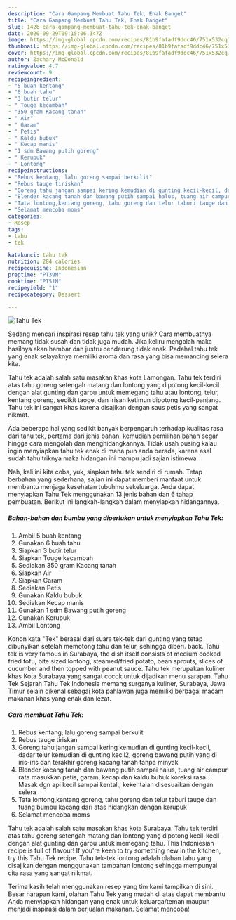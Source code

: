 ```yaml
---
description: "Cara Gampang Membuat Tahu Tek, Enak Banget"
title: "Cara Gampang Membuat Tahu Tek, Enak Banget"
slug: 1426-cara-gampang-membuat-tahu-tek-enak-banget
date: 2020-09-29T09:15:06.347Z
image: https://img-global.cpcdn.com/recipes/81b9fafadf9ddc46/751x532cq70/tahu-tek-foto-resep-utama.jpg
thumbnail: https://img-global.cpcdn.com/recipes/81b9fafadf9ddc46/751x532cq70/tahu-tek-foto-resep-utama.jpg
cover: https://img-global.cpcdn.com/recipes/81b9fafadf9ddc46/751x532cq70/tahu-tek-foto-resep-utama.jpg
author: Zachary McDonald
ratingvalue: 4.7
reviewcount: 9
recipeingredient:
- "5 buah kentang"
- "6 buah tahu"
- "3 butir telur"
- " Touge kecambah"
- "350 gram Kacang tanah"
- " Air"
- " Garam"
- " Petis"
- " Kaldu bubuk"
- " Kecap manis"
- "1 sdm Bawang putih goreng"
- " Kerupuk"
- " Lontong"
recipeinstructions:
- "Rebus kentang, lalu goreng sampai berkulit"
- "Rebus tauge tiriskan"
- "Goreng tahu jangan sampai kering kemudian di gunting kecil-kecil, dadar telur kemudian di gunting kecil2, goreng bawang putih yang di iris-iris dan terakhir goreng kacang tanah tanpa minyak"
- "Blender kacang tanah dan bawang putih sampai halus, tuang air campur rata masukkan petis, garam, kecap dan kaldu bubuk koreksi rasa.. Masak dgn api kecil sampai kental,, kekentalan disesuaikan dengan selera"
- "Tata lontong,kentang goreng, tahu goreng dan telur taburi tauge dan tuang bumbu kacang dari atas hidangkan dengan kerupuk"
- "Selamat mencoba moms"
categories:
- Resep
tags:
- tahu
- tek

katakunci: tahu tek 
nutrition: 284 calories
recipecuisine: Indonesian
preptime: "PT39M"
cooktime: "PT51M"
recipeyield: "1"
recipecategory: Dessert

---
```



![Tahu Tek](https://img-global.cpcdn.com/recipes/81b9fafadf9ddc46/751x532cq70/tahu-tek-foto-resep-utama.jpg)

Sedang mencari inspirasi resep tahu tek yang unik? Cara membuatnya memang tidak susah dan tidak juga mudah. Jika keliru mengolah maka hasilnya akan hambar dan justru cenderung tidak enak. Padahal tahu tek yang enak selayaknya memiliki aroma dan rasa yang bisa memancing selera kita.

Tahu tek adalah salah satu masakan khas kota Lamongan. Tahu tek terdiri atas tahu goreng setengah matang dan lontong yang dipotong kecil-kecil dengan alat gunting dan garpu untuk memegang tahu atau lontong, telur, kentang goreng, sedikit taoge, dan irisan ketimun dipotong kecil-panjang. Tahu tek ini sangat khas karena disajikan dengan saus petis yang sangat nikmat.

Ada beberapa hal yang sedikit banyak berpengaruh terhadap kualitas rasa dari tahu tek, pertama dari jenis bahan, kemudian pemilihan bahan segar hingga cara mengolah dan menghidangkannya. Tidak usah pusing kalau ingin menyiapkan tahu tek enak di mana pun anda berada, karena asal sudah tahu triknya maka hidangan ini mampu jadi sajian istimewa.


Nah, kali ini kita coba, yuk, siapkan tahu tek sendiri di rumah. Tetap berbahan yang sederhana, sajian ini dapat memberi manfaat untuk membantu menjaga kesehatan tubuhmu sekeluarga. Anda dapat menyiapkan Tahu Tek menggunakan 13 jenis bahan dan 6 tahap pembuatan. Berikut ini langkah-langkah dalam menyiapkan hidangannya.

<!--inarticleads1-->

##### Bahan-bahan dan bumbu yang diperlukan untuk menyiapkan Tahu Tek:

1. Ambil 5 buah kentang
1. Gunakan 6 buah tahu
1. Siapkan 3 butir telur
1. Siapkan  Touge kecambah
1. Sediakan 350 gram Kacang tanah
1. Siapkan  Air
1. Siapkan  Garam
1. Sediakan  Petis
1. Gunakan  Kaldu bubuk
1. Sediakan  Kecap manis
1. Gunakan 1 sdm Bawang putih goreng
1. Gunakan  Kerupuk
1. Ambil  Lontong


Konon kata &#34;Tek&#34; berasal dari suara tek-tek dari gunting yang tetap dibunyikan setelah memotong tahu dan telur, sehingga diberi. back. Tahu tek is very famous in Surabaya, the dish itself consists of medium cooked fried tofu, bite sized lontong, steamed/fried potato, bean sprouts, slices of cucumber and then topped with peanut sauce. Tahu tek merupakan kuliner khas Kota Surabaya yang sangat cocok untuk dijadikan menu sarapan. Tahu Tek Sejarah Tahu Tek Indonesia memang surganya kuliner, Surabaya, Jawa Timur selain dikenal sebagai kota pahlawan juga memiliki berbagai macam makanan khas yang enak dan lezat. 

<!--inarticleads2-->

##### Cara membuat Tahu Tek:

1. Rebus kentang, lalu goreng sampai berkulit
1. Rebus tauge tiriskan
1. Goreng tahu jangan sampai kering kemudian di gunting kecil-kecil, dadar telur kemudian di gunting kecil2, goreng bawang putih yang di iris-iris dan terakhir goreng kacang tanah tanpa minyak
1. Blender kacang tanah dan bawang putih sampai halus, tuang air campur rata masukkan petis, garam, kecap dan kaldu bubuk koreksi rasa.. Masak dgn api kecil sampai kental,, kekentalan disesuaikan dengan selera
1. Tata lontong,kentang goreng, tahu goreng dan telur taburi tauge dan tuang bumbu kacang dari atas hidangkan dengan kerupuk
1. Selamat mencoba moms


Tahu tek adalah salah satu masakan khas kota Surabaya. Tahu tek terdiri atas tahu goreng setengah matang dan lontong yang dipotong kecil-kecil dengan alat gunting dan garpu untuk memegang tahu. This Indoniesian recipe is full of flavour! If you&#39;re keen to try something new in the kitchen, try this Tahu Tek recipe. Tahu tek-tek lontong adalah olahan tahu yang disajikan dengan menggunakan tambahan lontong sehingga mempunyai cita rasa yang sangat nikmat. 

Terima kasih telah menggunakan resep yang tim kami tampilkan di sini. Besar harapan kami, olahan Tahu Tek yang mudah di atas dapat membantu Anda menyiapkan hidangan yang enak untuk keluarga/teman maupun menjadi inspirasi dalam berjualan makanan. Selamat mencoba!
